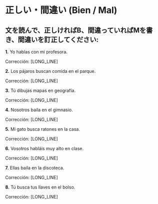 # 正しい・間違い (Bien / Mal)

## 文を読んで、正しければB、間違っていればMを書き、間違いを訂正してください:

**1.** Yo hablas con mi profesora. 

   Corrección: [LONG_LINE]

**2.** Los pájaros buscan comida en el parque. 

   Corrección: [LONG_LINE]

**3.** Tú dibujas mapas en geografía. 

   Corrección: [LONG_LINE]

**4.** Nosotros baila en el gimnasio. 

   Corrección: [LONG_LINE]

**5.** Mi gato busca ratones en la casa. 

   Corrección: [LONG_LINE]

**6.** Vosotros habláis muy alto en clase. 

   Corrección: [LONG_LINE]

**7.** Ellas baila en la discoteca. 

   Corrección: [LONG_LINE]

**8.** Tú busca tus llaves en el bolso. 

   Corrección: [LONG_LINE]